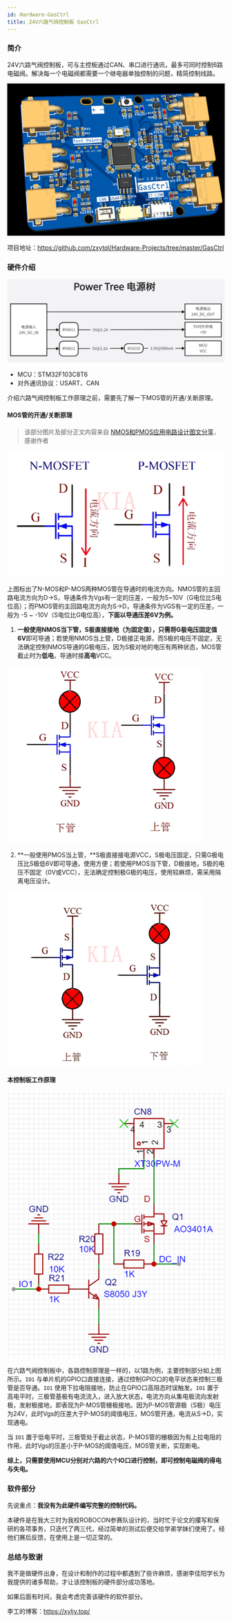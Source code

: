 ```yaml
---
id: Hardware-GasCtrl
title: 24V六路气阀控制板 GasCtrl
---
```




### 简介

24V六路气阀控制板，可与主控板通过CAN、串口进行通讯，最多可同时控制6路电磁阀。解决每一个电磁阀都需要一个继电器单独控制的问题，精简控制线路。

![](./assets/Hardware-Gasctrl/3D-view.png)

项目地址：https://github.com/zxytql/Hardware-Projects/tree/master/GasCtrl

### 硬件介绍

![Power-Tree](./assets/Hardware-Gasctrl/Power-Tree.png)

- MCU：STM32F103C8T6
- 对外通讯协议：USART、CAN

介绍六路气阀控制板工作原理之前，需要先了解一下MOS管的开通/关断原理。

#### MOS管的开通/关断原理

> 该部分图片及部分正文内容来自 [NMOS和PMOS应用电路设计图文分享](http://www.kiaic.com/article/detail/3247.html)，感谢作者

![MOS_Current_Direction](./assets/Hardware-Gasctrl/MOS_Current_Direction.png)

上图标出了N-MOS和P-MOS两种MOS管在导通时的电流方向。NMOS管的主回路电流方向为D→S，导通条件为Vgs有一定的压差，一般为5~10V（G电位比S电位高）；而PMOS管的主回路电流方向为S→D，导通条件为VGS有一定的压差，一般为 -5 ~ -10V（S电位比G电位高），**下面以导通压差6V为例。**

1. **一般使用NMOS当下管，**S极直接接地（为固定值），只需将G极电压**固定值6V**即可导通；若使用NMOS当上管，D极接正电源，而S极的电压不固定，无法确定控制NMOS导通的G极电压，因为S极对地的电压有两种状态，MOS管截止时为**低电**，导通时接**高电**VCC。

![N-MOS](./assets/Hardware-Gasctrl/N-MOS.png)

2. **一般使用PMOS当上管，**S极直接接电源VCC，S极电压固定，只需G极电压比S极低6V即可导通，使用方便；若使用PMOS当下管，D极接地，S极的电压不固定（0V或VCC），无法确定控制极G极的电压，使用较麻烦，需采用隔离电压设计。

![P-MOS](./assets/Hardware-Gasctrl/P-MOS.png)

#### 本控制板工作原理

![Working_Principle](./assets/Hardware-Gasctrl/Working_Principle.png)

在六路气阀控制板中，各路控制原理是一样的，以1路为例，主要控制部分如上图所示。`IO1` 与单片机的GPIO口直接连接，通过控制GPIO口的电平状态来控制三极管是否导通。`IO1` 使用下拉电阻接地，防止在GPIO口高阻态时误触发。`IO1` 置于高电平时，三极管基极有电流流入，进入放大状态，电流方向从集电极流向发射极，发射极接地，即表现为P-MOS管栅极接地。因为P-MOS管源极（S极）电压为24V，此时Vgs的压差大于P-MOS的阈值电压，MOS管开通，电流从S->D，实现通电。

当 `IO1` 置于低电平时，三极管处于截止状态，P-MOS管的栅极因为有上拉电阻的作用，此时Vgs的压差小于P-MOS的阈值电压，MOS管关断，实现断电。

**综上，只需要使用MCU分别对六路的六个IO口进行控制，即可控制电磁阀的得电与失电。**

### 软件部分

先说重点：**我没有为此硬件编写完整的控制代码。**

本硬件是在我大三时为我校ROBOCON参赛队设计的，当时忙于论文的攥写和保研的各项事务，只迭代了两三代，经过简单的测试后便交给学弟学妹们使用了。经他们赛后反馈，在使用上是一切正常的。



### 总结与致谢

我不是做硬件出身，在设计和制作的过程中都遇到了些许麻烦，感谢李佳阳学长为我提供的诸多帮助，才让该控制板的硬件部分成功落地。

如果后面有时间，我会考虑完善该硬件的软件部分。

李工的博客：https://xyljy.top/

